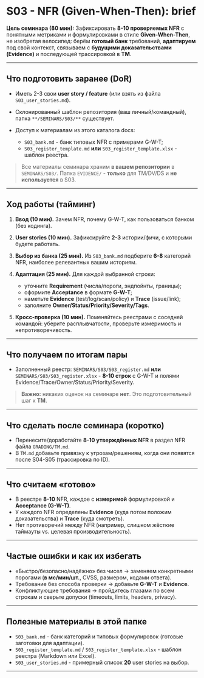 # S03 - NFR (Given-When-Then): brief

**Цель семинара (80 мин):**
Зафиксировать **8-10 проверяемых NFR** с понятными метриками и формулировками в стиле **Given-When-Then**, не изобретая велосипед: берём **готовый банк** требований, **адаптируем** под свой контекст, связываем с **будущими доказательствами (Evidence)** и последующей трассировкой в **TM**.

---

## Что подготовить заранее (DoR)

* Иметь 2-3 свои **user story / feature** (или взять из файла `S03_user_stories.md`).
* Склонированный шаблон репозитория (ваш личный/командный), папка `**/SEMINARS/S03/**` существует.
* Доступ к материалам из этого каталога docs:

  * `S03_bank.md` - банк типовых NFR с примерами G-W-T;
  * `S03_register_template.md` **или** `S03_register_template.xlsx` - шаблон реестра.

> Все материалы семинара храним **в вашем репозитории** в `SEMINARS/S03/`. Папка `EVIDENCE/` - **только** для TM/DV/DS и **не используется** в S03.

---

## Ход работы (тайминг)

1. **Ввод (10 мин).** Зачем NFR, почему G-W-T, как пользоваться банком (без кодинга).
2. **User stories (10 мин).** Зафиксируйте **2-3** истории/фичи, с которыми будете работать.
3. **Выбор из банка (25 мин).** Из `S03_bank.md` подберите **6-8** категорий NFR, наиболее релевантных вашим историям.
4. **Адаптация (25 мин).** Для каждой выбранной строки:

   * уточните **Requirement** (числа/пороги, эндпойнты, границы);
   * оформите **Acceptance** в формате **G-W-T**;
   * наметьте **Evidence** (test/log/scan/policy) и **Trace** (issue/link);
   * заполните **Owner/Status/Priority/Severity/Tags**.
5. **Кросс-проверка (10 мин).** Поменяйтесь реестрами с соседней командой: уберите расплывчатости, проверьте измеримость и непротиворечивость.

---

## Что получаем по итогам пары

* Заполненный реестр: `SEMINARS/S03/S03_register.md` **или** `SEMINARS/S03/S03_register.xlsx` - **8-10 строк** c G-W-T и полями Evidence/Trace/Owner/Status/Priority/Severity.

> **Важно:** никаких оценок на семинаре **нет**. Это подготовительный шаг к **TM**.

---

## Что сделать после семинара (коротко)

* Перенесите/доработайте **8-10 утверждённых NFR** в раздел NFR файла `GRADING/TM.md`.
* В `TM.md` добавьте привязку к угрозам/решениям, когда они появятся после S04-S05 (трассировка по ID).

---

## Что считаем «готово»

* В реестре **8-10** NFR, каждое с **измеримой** формулировкой и **Acceptance (G-W-T)**.
* У каждого NFR определены **Evidence** (куда потом положим доказательства) и **Trace** (куда смотреть).
* Нет противоречий между NFR (например, слишком жёсткие таймауты vs. целевая производительность).

---

## Частые ошибки и как их избегать

* «Быстро/безопасно/надёжно» без чисел → заменяем конкретными порогами (**в мс/мин/шт.**, CVSS, размером, кодами ответа).
* Требование без способа проверки → добавьте **G-W-T** и **Evidence**.
* Конфликтующие требования → пройдитесь глазами по всем строкам и сверьте допуски (timeouts, limits, headers, privacy).

---

## Полезные материалы в этой папке

* `S03_bank.md` - банк категорий и типовых формулировок (готовые заготовки для адаптации).
* `S03_register_template.md` / `S03_register_template.xlsx` - шаблон реестра (Markdown или Excel).
* `S03_user_stories.md` - примерный список **20** user stories на выбор.

---
